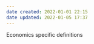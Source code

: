 ```yaml
---
date created: 2022-01-01 22:15
date updated: 2022-01-05 17:37
---
```


Economics specific definitions
